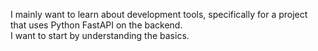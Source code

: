 I mainly want to learn about development tools, specifically for a project that uses Python FastAPI on the backend.<br>
I want to start by understanding the basics.<br>
